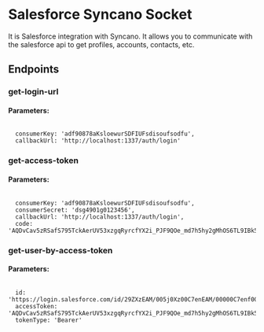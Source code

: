 # Salesforce Syncano Socket

It is Salesforce integration with Syncano. It allows you to communicate with the salesforce api to get profiles, accounts, contacts, etc.

## Endpoints

### get-login-url

#### Parameters:
```

  consumerKey: 'adf90878aKsloewurSDFIUFsdisoufsodfu',
  callbackUrl: 'http://localhost:1337/auth/login'
```


### get-access-token

#### Parameters:
```

  consumerKey: 'adf90878aKsloewurSDFIUFsdisoufsodfu',
  consumerSecret: 'dsg4901g0123456',
  callbackUrl: 'http://localhost:1337/auth/login',
  code: 'AQDvCav5zRSafS795TckAerUV53xzgqRyrcfYX2i_PJF9QOe_md7h5hy2gMhOS6TL9IBk5qxMA2q_8EJxGPTqEbmTqOBqqCIOlvPEPCeIiy21VD9_Y'
```


### get-user-by-access-token

#### Parameters:
```

  id: 'https://login.salesforce.com/id/29ZXzEAM/005j0Xz00C7enEAM/00000C7enf00C7enAAB',
  accessToken: 'AQDvCav5zRSafS795TckAerUV53xzgqRyrcfYX2i_PJF9QOe_md7h5hy2gMhOS6TL9IBk5qxMA2q_8EJxGPTqEbmTqOBqqCIOlvPEPCeIiy21VD9_Y',
  tokenType: 'Bearer'
```

